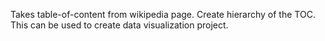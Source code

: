 Takes table-of-content from wikipedia page. Create hierarchy of the TOC. 
This can be used to create data visualization project.

